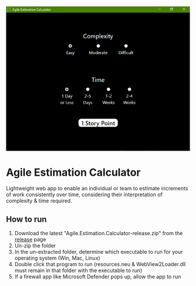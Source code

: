 ![Agile Estimation Calculator](/resources/screenshot.png "Agile Estimation Calculator")

# Agile Estimation Calculator
Lightweight web app to enable an individual or team to estimate increments of work consistently over time, considering their interpretation of complexity & time required.

## How to run

1. Download the latest "Agile.Estimation.Calculator-release.zip" from the [release](https://github.com/JonVojtush/Agile-Estimation-Calculator/releases "Latest Releases") page
2. Un-zip the folder
3. In the un-extracted folder, determine which executable to run for your operating system (Win, Mac, Linux)
4. Double click that program to run (resources.neu & WebView2Loader.dll must remain in that folder with the executable to run)
5. If a firewall app like Microsoft Defender pops up, allow the app to run

